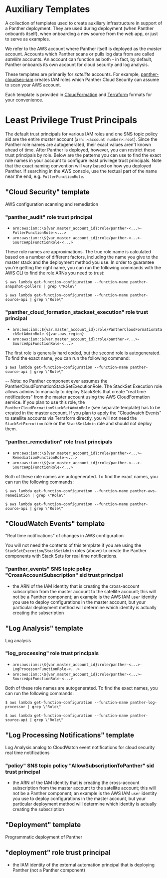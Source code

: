 # Auxiliary Templates

A collection of templates used to create auxiliary infrastructure in support of a Panther deployment.
They are used during deployment (when Panther onboards itself), when onboarding a new source from
the web app, or just to serve as examples.

We refer to the AWS account where Panther itself is deployed as the _master_ account.
Accounts which Panther scans or pulls log data from are called _satellite_ accounts. An account can
function as both - in fact, by default, Panther onboards its own account for cloud security and log analysis.

These templates are primarily for _satellite_ accounts.
For example, [panther-cloudsec-iam](cloudformation/panther-cloudsec-iam.yml) creates IAM roles
which Panther Cloud Security can assume to scan your AWS account.

Each template is provided in [CloudFormation](cloudformation) and [Terraform](terraform) formats for your convenience.


# Least Privilege Trust Principals

The default trust principals for various IAM roles and one SNS topic policy sid are the entire _master_ account (`arn::<account number>:root`). Since the Panther role names are autogenerated, their exact values aren't known ahead of time. After Panther is deployed, however, you can restrict these trust principals by role. Below are the patterns you can use to find the exact role names in your account to configure least privilege trust principals. Note that the exact naming convention will vary based on how you deployed Panther. If searching in the AWS console, use the textual part of the name near the end, e.g. `PollerFunctionRole`.

## "Cloud Security" template
AWS configuration scanning and remediation

### "panther_audit" role trust principal

- `arn:aws:iam::\${var.master_account_id}:role/panther-<...>-PollerFunctionRole-<...>`
- `arn:aws:iam::\${var.master_account_id}:role/panther-<...>-SourceApiFunctionRole-<...>`

These role names are approximations. The true role name is calculated based on a number of different factors, including the name you give to the master stack and the deployment method you use. In order to guarantee you're getting the right name, you can run the following commands with the AWS CLI to find the role ARNs you need to trust:

`$ aws lambda get-function-configuration --function-name panther-snapshot-pollers | grep \"Role\"`

`$ aws lambda get-function-configuration --function-name panther-source-api | grep \"Role\"`

### "panther_cloud_formation_stackset_execution" role trust principal

- `arn:aws:iam::${var.master_account_id}:role/PantherCloudFormationStackSetAdminRole-${var.aws_region}`
- `arn:aws:iam::${var.master_account_id}:role/panther-<...>-SourceApiFunctionRole-<...>`

The first role is generally hard coded, but the second role is autogenerated. To find the exact name, you can run the following command:

`$ aws lambda get-function-configuration --function-name panther-source-api | grep \"Role\"`

-- Note: no Panther component ever assumes the PantherCloudFormationStackSetExecutionRole. The StackSet Execution role allows admins to manually to deploy StackSets that create "real time notifications" from the master account using the AWS CloudFormation service. If you plan to use this role, the `PantherCloudFormationStackSetAdminRole` (see separate template) has to be created in the master account. If you plan to apply the "Cloudwatch Events" to satellite accounts via Terraform directly, you will not need the `StackSetExecution` role or the `StackSetAdmin` role and should not deploy them.

### "panther_remediation" role trust principals

- `arn:aws:iam::\${var.master_account_id}:role/panther-<...>-RemediationFunctionRole-<...>`
- `arn:aws:iam::\${var.master_account_id}:role/panther-<...>-SourceApiFunctionRole-<...>`

Both of these role names are autogenerated. To find the exact names, you can run the following commands:

`$ aws lambda get-function-configuration --function-name panther-aws-remediation | grep \"Role\"`

`$ aws lambda get-function-configuration --function-name panther-source-api | grep \"Role\"`


## "CloudWatch Events" template
"Real time notifications" of changes in AWS configuration

You will not need the contents of this template if you are using the `StackSetExecution`/`StackSetAdmin` roles (above) to create the Panther components with Stack Sets for real time notifications.

### "panther_events" SNS topic policy "CrossAccountSubscription" sid trust principal

- the ARN of the IAM identity that is creating the cross-account subscription from the master account to the satellite account; this will not be a Panther component; an example is the AWS IAM `user` identity you use to deploy configurations in the master account, but your particular deployment method will determine which identity is actually creating the subscription


## "Log Analysis" template
Log analysis

### "log_processing" role trust principals

- `arn:aws:iam::\${var.master_account_id}:role/panther-<...>-LogProcessorFunctionRole-<...>`
- `arn:aws:iam::\${var.master_account_id}:role/panther-<...>-SourceApiFunctionRole-<...>`

Both of these role names are autogenerated. To find the exact names, you can run the following commands:

`$ aws lambda get-function-configuration --function-name panther-log-processor | grep \"Role\"`

`$ aws lambda get-function-configuration --function-name panther-source-api | grep \"Role\"`


## "Log Processing Notifications" template
Log Analysis analog to CloudWatch event notifications for cloud security real time notifications

### "policy" SNS topic policy "AllowSubscriptionToPanther" sid trust principal

- the ARN of the IAM identity that is creating the cross-account subscription from the master account to the satellite account; this will not be a Panther component; an example is the AWS IAM `user` identity you use to deploy configurations in the master account, but your particular deployment method will determine which identity is actually creating the subscription


## "Deployment" template
Programmatic deployment of Panther

## "deployment" role trust principal

- the IAM identity of the external automation principal that is deploying Panther (not a Panther component)
